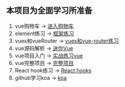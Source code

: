 ## 本项目为全面学习所准备

1. vue购物车 -> [进入购物车](/shop)
2. element练习 -> [框架练习](/login-element)
3. vuex和vueRouter -> [vuex和vue-router练习](/vuexrouter)
4. vue源码解析 -> [迷你Vue](/迷你vue)
5. vue项目入门 -> [实战练习vue](/vue-mart)
6. vue完整项目 -> [完整项目](/vue-mart2)
7. React hook练习 -> [React hooks](/hooks)
8. github学习koa -> [koa](/koaGithub)